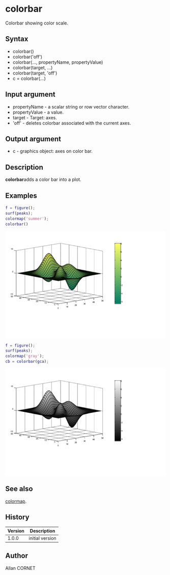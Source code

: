 # colorbar

Colorbar showing color scale.

## Syntax

- colorbar()
- colorbar('off')
- colorbar(..., propertyName, propertyValue)
- colorbar(target, ...)
- colorbar(target, 'off')
- c = colorbar(...)

## Input argument

- propertyName - a scalar string or row vector character.
- propertyValue - a value.
- target - Target: axes.
- 'off' - deletes colorbar associated with the current axes.

## Output argument

- c - graphics object: axes on color bar.

## Description

  <p><b>colorbar</b>adds a color bar into a plot.</p>

## Examples

```matlab
f = figure();
surf(peaks);
colormap('summer');
colorbar()
```

<img src="colorbar_1_CBB5124C.svg" align="middle"/>

```matlab
f = figure();
surf(peaks);
colormap('gray');
cb = colorbar(gca);
```

<img src="colorbar_2_3526FDC1.svg" align="middle"/>

## See also

[colormap](colormap.md).

## History

| Version | Description     |
| ------- | --------------- |
| 1.0.0   | initial version |

## Author

Allan CORNET
